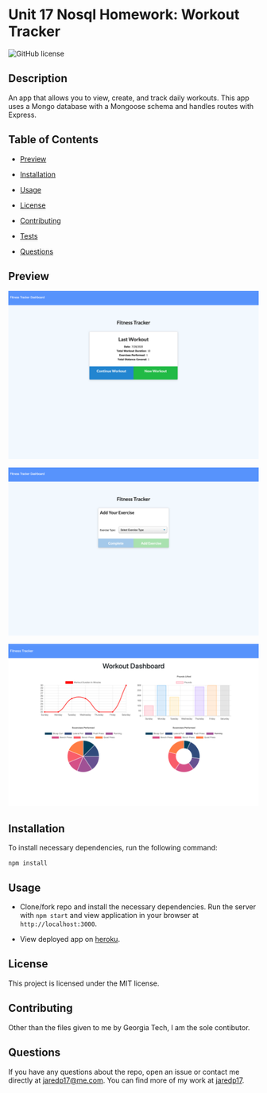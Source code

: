 # Unit 17 Nosql Homework: Workout Tracker

![GitHub license](https://img.shields.io/badge/license-MIT-blue.svg)

## Description

An app that allows you to view, create, and track daily workouts. This app uses a Mongo database with a Mongoose schema and handles routes with Express.


## Table of Contents

* [Preview](#preview)

* [Installation](#installation)

* [Usage](#usage)

* [License](#license)

* [Contributing](#contributing)

* [Tests](#tests)

* [Questions](#questions)

## Preview
![Index](./assets/images/index.png)

![Add Exercise](./assets/images/exercise_form.png)

![Stats](./assets/images/stats.png)

## Installation

To install necessary dependencies, run the following command:

```
npm install
```

## Usage

* Clone/fork repo and install the necessary dependencies. Run the server with `npm start` and view application in your browser at `http://localhost:3000`.

* View deployed app on [heroku](https://workout-tracker-jrp.herokuapp.com/).

## License

This project is licensed under the MIT license.

## Contributing

Other than the files given to me by Georgia Tech, I am the sole contibutor.

## Questions

If you have any questions about the repo, open an issue or contact me directly at jaredp17@me.com. You can find more of my work at [jaredp17](https://github.com/jaredp17/).
